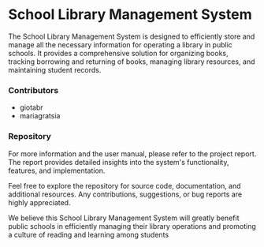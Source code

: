 # School Library Management System
The School Library Management System is designed to efficiently store and manage all the necessary information for operating a library in public schools. It provides a comprehensive solution for organizing books, tracking borrowing and returning of books, managing library resources, and maintaining student records.

### Contributors
* giotabr
* mariagratsia

### Repository
For more information and the user manual, please refer to the project report. The report provides detailed insights into the system's functionality, features, and implementation.

Feel free to explore the repository for source code, documentation, and additional resources. Any contributions, suggestions, or bug reports are highly appreciated.

We believe this School Library Management System will greatly benefit public schools in efficiently managing their library operations and promoting a culture of reading and learning among students
